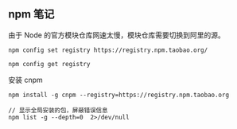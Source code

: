 ## npm 笔记

由于 Node 的官方模块仓库网速太慢，模块仓库需要切换到阿里的源。

```
npm config set registry https://registry.npm.taobao.org/

npm config get registry

```
安装 cnpm
```
npm install -g cnpm --registry=https://registry.npm.taobao.org
```
```
// 显示全局安装的包，屏蔽错误信息
npm list -g --depth=0  2>/dev/null
```
